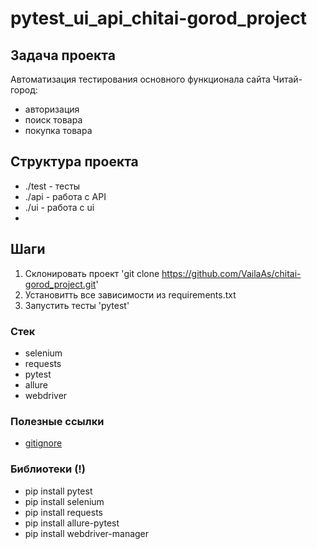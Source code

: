 # pytest_ui_api_chitai-gorod_project

## Задача проекта
Автоматизация тестирования основного функционала сайта Читай-город:

- авторизация 
- поиск товара
- покупка товара

## Структура проекта

- ./test - тесты
- ./api - работа с API
- ./ui - работа с ui
-

## Шаги

1. Склонировать проект 'git clone https://github.com/VailaAs/chitai-gorod_project.git'
2. Установитть все зависимости из requirements.txt
3. Запустить тесты 'pytest'
 


### Стек

- selenium
- requests
- pytest
- allure
- webdriver

### Полезные ссылки
- [gitignore](https://www.toptal.com/developers/gitignore)

### Библиотеки (**!**)
- pip install pytest
- pip install selenium
- pip install requests
- pip install allure-pytest
- pip install webdriver-manager 